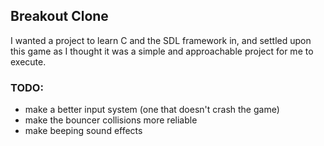 ## Breakout Clone
I wanted a project to learn C and the SDL framework in, and settled upon this game as I thought it was a simple and approachable project for me to execute.

### TODO:
- make a better input system (one that doesn't crash the game)
- make the bouncer collisions more reliable
- make beeping sound effects
